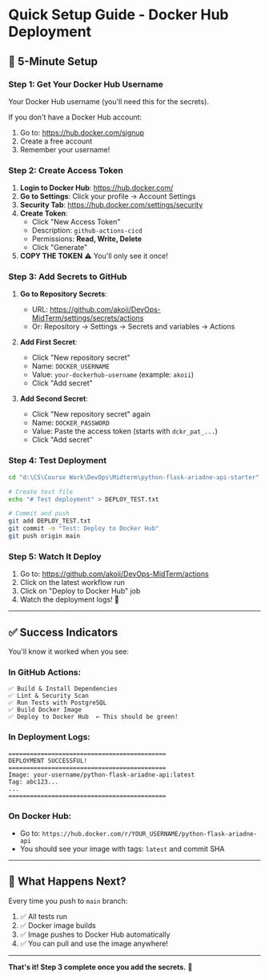 # Quick Setup Guide - Docker Hub Deployment

## 🚀 5-Minute Setup

### Step 1: Get Your Docker Hub Username
Your Docker Hub username (you'll need this for the secrets).

If you don't have a Docker Hub account:
1. Go to: https://hub.docker.com/signup
2. Create a free account
3. Remember your username!

### Step 2: Create Access Token

1. **Login to Docker Hub**: https://hub.docker.com/
2. **Go to Settings**: Click your profile → Account Settings
3. **Security Tab**: https://hub.docker.com/settings/security
4. **Create Token**:
   - Click "New Access Token"
   - Description: `github-actions-cicd`
   - Permissions: **Read, Write, Delete**
   - Click "Generate"
5. **COPY THE TOKEN** ⚠️ You'll only see it once!

### Step 3: Add Secrets to GitHub

1. **Go to Repository Secrets**:
   - URL: https://github.com/akoii/DevOps-MidTerm/settings/secrets/actions
   - Or: Repository → Settings → Secrets and variables → Actions

2. **Add First Secret**:
   - Click "New repository secret"
   - Name: `DOCKER_USERNAME`
   - Value: `your-dockerhub-username` (example: `akoii`)
   - Click "Add secret"

3. **Add Second Secret**:
   - Click "New repository secret" again
   - Name: `DOCKER_PASSWORD`
   - Value: Paste the access token (starts with `dckr_pat_...`)
   - Click "Add secret"

### Step 4: Test Deployment

```bash
cd "d:\CS\Course Work\DevOps\Midterm\python-flask-ariadne-api-starter"

# Create test file
echo "# Test deployment" > DEPLOY_TEST.txt

# Commit and push
git add DEPLOY_TEST.txt
git commit -m "Test: Deploy to Docker Hub"
git push origin main
```

### Step 5: Watch It Deploy

1. Go to: https://github.com/akoii/DevOps-MidTerm/actions
2. Click on the latest workflow run
3. Click on "Deploy to Docker Hub" job
4. Watch the deployment logs! 🎉

---

## ✅ Success Indicators

You'll know it worked when you see:

### In GitHub Actions:
```
✅ Build & Install Dependencies
✅ Lint & Security Scan
✅ Run Tests with PostgreSQL
✅ Build Docker Image
✅ Deploy to Docker Hub  ← This should be green!
```

### In Deployment Logs:
```
============================================
DEPLOYMENT SUCCESSFUL!
============================================
Image: your-username/python-flask-ariadne-api:latest
Tag: abc123...
...
============================================
```

### On Docker Hub:
- Go to: `https://hub.docker.com/r/YOUR_USERNAME/python-flask-ariadne-api`
- You should see your image with tags: `latest` and commit SHA

---

## 🎯 What Happens Next?

Every time you push to `main` branch:
1. ✅ All tests run
2. ✅ Docker image builds
3. ✅ Image pushes to Docker Hub automatically
4. ✅ You can pull and use the image anywhere!

---

**That's it! Step 3 complete once you add the secrets.** 🎉

